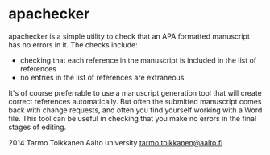 apachecker
==========

apachecker is a simple utility to check that an APA formatted manuscript has no
errors in it. The checks include:
 - checking that each reference in the manuscript is included in the list of references
 - no entries in the list of references are extraneous

It's of course preferrable to use a manuscript generation tool that will create correct
references automatically. But often the submitted manuscript comes back with change requests,
and often you find yourself working with a Word file. This tool can be useful in checking that
you make no errors in the final stages of editing.

2014
Tarmo Toikkanen
Aalto university
tarmo.toikkanen@aalto.fi

